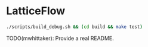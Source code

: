 # LatticeFlow
```bash
./scripts/build_debug.sh && (cd build && make test)
```

TODO(mwhittaker): Provide a real README.
